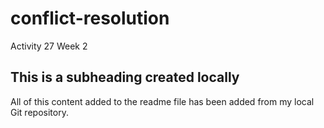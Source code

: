 # conflict-resolution
Activity 27 Week 2
## This is a subheading created locally

All of this content added to the readme file has been added from my local Git repository.